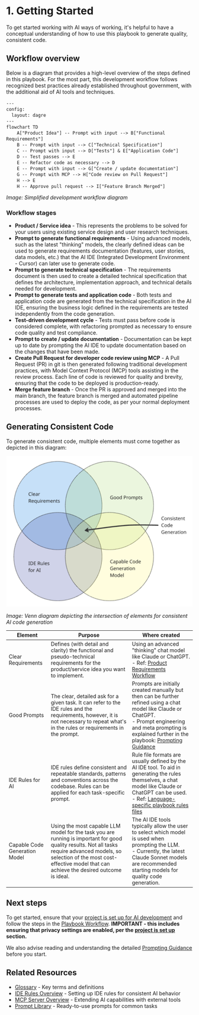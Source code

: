 # 1. Getting Started

To get started working with AI ways of working, it's helpful to have a conceptual understanding of how to use this playbook to generate quality, consistent code.

## Workflow overview

Below is a diagram that provides a high-level overview of the steps defined in this playbook. For the most part, this development workflow follows recognized best practices already established throughout government, with the additional aid of AI tools and techniques.

```mermaid
---
config:
  layout: dagre
---
flowchart TD
    A["Product Idea"] -- Prompt with input --> B["Functional Requirements"]
    B -- Prompt with input --> C["Technical Specification"]
    C -- Prompt with input --> D["Tests"] & E["Application Code"]
    D -- Test passes --> E
    E -- Refactor code as necessary --> D
    E -- Prompt with input --> G["Create / update documentation"]
    G -- Prompt with MCP --> H["Code review on Pull Request"]
    H --> E
    H -- Approve pull request --> I["Feature Branch Merged"]
```

*Image: Simplified development workflow diagram*

### Workflow stages

- **Product / Service idea** - This represents the problems to be solved for your users using existing service design and user research techniques.
- **Prompt to generate functional requirements** - Using advanced models, such as the latest "thinking" models, the clearly defined ideas can be used to generate requirements documentation (features, user stories, data models, etc.) that the AI IDE (Integrated Development Environment - Cursor) can later use to generate code.
- **Prompt to generate technical specification** - The requirements document is then used to create a detailed technical specification that defines the architecture, implementation approach, and technical details needed for development.
- **Prompt to generate tests and application code** - Both tests and application code are generated from the technical specification in the AI IDE, ensuring the business logic defined in the requirements are tested independently from the code generation.
- **Test-driven development cycle** - Tests must pass before code is considered complete, with refactoring prompted as necessary to ensure code quality and test compliance.
- **Prompt to create / update documentation** - Documentation can be kept up to date by prompting the AI IDE to update documentation based on the changes that have been made.
- **Create Pull Request for developer code review using MCP** - A Pull Request (PR) in git is then generated following traditional development practices, with Model Context Protocol (MCP) tools assisting in the review process. Each line of code is reviewed for quality and brevity, ensuring that the code to be deployed is production-ready.
- **Merge feature branch** - Once the PR is approved and merged into the main branch, the feature branch is merged and automated pipeline processes are used to deploy the code, as per your normal deployment processes.

## Generating Consistent Code

To generate consistent code, multiple elements must come together as depicted in this diagram:

![](../venn-diagram-consistent-code.png)

*Image: Venn diagram depicting the intersection of elements for consistent AI code generation*

| Element                       | Purpose                                                                                                                                                                                                                                  | Where created                                                                                                                                                                                                                                                    |
| ----------------------------- | ---------------------------------------------------------------------------------------------------------------------------------------------------------------------------------------------------------------------------------------- | ---------------------------------------------------------------------------------------------------------------------------------------------------------------------------------------------------------------------------------------------------------------- |
| Clear Requirements            | Defines (with detail and clarity) the functional and pseudo-technical requirements for the product/service idea you want to implement.                                                                                                   | Using an advanced "thinking" chat model like Claude or ChatGPT.<br>- Ref: [Product Requirements Workflow](02-functional-requirement.md)                                                                                                                      |
| Good Prompts                  | The clear, detailed ask for a given task. It can refer to the IDE rules and the requirements, however, it is not necessary to repeat what's in the rules or requirements in the prompt.                                                  | Prompts are initially created manually but then can be further refined using a chat model like Claude or ChatGPT.<br>- Prompt engineering and meta prompting is explained further in the playbook: [Prompting Guidance](../../prompt-library/prompting-guidance.md) |
| IDE Rules for AI              | IDE rules define consistent and repeatable standards, patterns and conventions across the codebase. Rules can be applied for each task-specific prompt.                                                                                  | Rule file formats are usually defined by the AI IDE tool. To aid in generating the rules themselves, a chat model like Claude or ChatGPT can be used.<br>- Ref: [Language-specific playbook rules files](../../ide-rules/languages/README.md)                         |
| Capable Code Generation Model | Using the most capable LLM model for the task you are running is important for good quality results. Not all tasks require advanced models, so selection of the most cost-effective model that can achieve the desired outcome is ideal. | The AI IDE tools typically allow the user to select which model is used when prompting the LLM.<br>- Currently, the latest Claude Sonnet models are recommended starting models for quality code generation.                                                     |

## Next steps

To get started, ensure that your [project is set up for AI development](../project-setup.md) and follow the steps in the [Playbook Workflow](../README.md). **IMPORTANT - this includes ensuring that privacy settings are enabled, per the [project is set up](../project-setup.md) section.** 

We also advise reading and understanding the detailed [Prompting Guidance](../../prompt-library/prompting-guidance.md) before you start.

## Related Resources

- [Glossary](../../glossary.md) - Key terms and definitions
- [IDE Rules Overview](../../ide-rules/README.md) - Setting up IDE rules for consistent AI behavior
- [MCP Server Overview](../../mcp-server/README.md) - Extending AI capabilities with external tools
- [Prompt Library](../../prompt-library/README.md) - Ready-to-use prompts for common tasks
